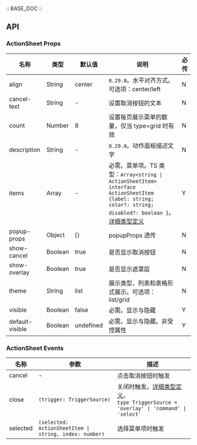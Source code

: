 :: BASE_DOC ::

## API

### ActionSheet Props

| 名称            | 类型    | 默认值    | 说明                                                                                                                                                                                                                                             | 必传 |
| --------------- | ------- | --------- | ------------------------------------------------------------------------------------------------------------------------------------------------------------------------------------------------------------------------------------------------ | ---- |
| align           | String  | center    | `0.29.0`。水平对齐方式。可选项：center/left                                                                                                                                                                                                      | N    |
| cancel-text     | String  | -         | 设置取消按钮的文本                                                                                                                                                                                                                               | N    |
| count           | Number  | 8         | 设置每页展示菜单的数量，仅当 type=grid 时有效                                                                                                                                                                                                    | N    |
| description     | String  | -         | `0.29.0`。动作面板描述文字                                                                                                                                                                                                                       | N    |
| items           | Array   | -         | 必需。菜单项。TS 类型：`Array<string \| ActionSheetItem>` `interface ActionSheetItem {label: string; color?: string; disabled?: boolean }`。[详细类型定义](https://github.com/Tencent/tdesign-miniprogram/tree/develop/src/action-sheet/type.ts) | Y    |
| popup-props     | Object  | {}        | popupProps 透传                                                                                                                                                                                                                                  | N    |
| show-cancel     | Boolean | true      | 是否显示取消按钮                                                                                                                                                                                                                                 | N    |
| show-overlay    | Boolean | true      | 是否显示遮罩层                                                                                                                                                                                                                                   | N    |
| theme           | String  | list      | 展示类型，列表和表格形式展示。可选项：list/grid                                                                                                                                                                                                  | N    |
| visible         | Boolean | false     | 必需。显示与隐藏                                                                                                                                                                                                                                 | Y    |
| default-visible | Boolean | undefined | 必需。显示与隐藏。非受控属性                                                                                                                                                                                                                     | Y    |

### ActionSheet Events

| 名称     | 参数                                                   | 描述                                                                                                                                                                                   |
| -------- | ------------------------------------------------------ | -------------------------------------------------------------------------------------------------------------------------------------------------------------------------------------- |
| cancel   | \-                                                     | 点击取消按钮时触发                                                                                                                                                                     |
| close    | `(trigger: TriggerSource)`                             | 关闭时触发。[详细类型定义](https://github.com/Tencent/tdesign-miniprogram/tree/develop/src/action-sheet/type.ts)。<br/>`type TriggerSource = 'overlay' \| 'command' \| 'select' `<br/> |
| selected | `(selected: ActionSheetItem \| string, index: number)` | 选择菜单项时触发                                                                                                                                                                       |
